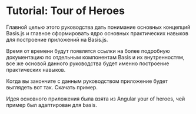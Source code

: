# Tutorial: Tour of Heroes

Главной целью этого руководства дать понимание основных концепций Basis.js и главное сформировать ядро основных практических навыков для построение приложений на Basis.js.

Время от времени будут появлятся ссылки на более подробную документацию по отдельным компонентам Basis и их внутренностям, все же основой данного руководства будет именно построение практических навыков.

Когда вы закончите с данным руководством приложение будет выглядеть вот так. Скачать пример.

Идея основного приложения была взята из Angular your of heroes, чей пример был адаптирован для basis.

